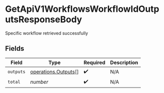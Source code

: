 # GetApiV1WorkflowsWorkflowIdOutputsResponseBody

Specific workflow retrieved successfully


## Fields

| Field                                                      | Type                                                       | Required                                                   | Description                                                |
| ---------------------------------------------------------- | ---------------------------------------------------------- | ---------------------------------------------------------- | ---------------------------------------------------------- |
| `outputs`                                                  | [operations.Outputs](../../models/operations/outputs.md)[] | :heavy_check_mark:                                         | N/A                                                        |
| `total`                                                    | *number*                                                   | :heavy_check_mark:                                         | N/A                                                        |